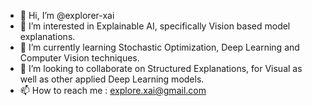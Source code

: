 - 👋 Hi, I’m @explorer-xai
- 👀 I’m interested in Explainable AI, specifically Vision based model explanations.
- 🌱 I’m currently learning Stochastic Optimization, Deep Learning and Computer Vision techniques.
- 💞️ I’m looking to collaborate on Structured Explanations, for Visual as well as other applied Deep Learning models.
- 📫 How to reach me :  explore.xai@gmail.com

<!---
explorer-xai/explorer-xai is a ✨ special ✨ repository because its `README.md` (this file) appears on your GitHub profile.
You can click the Preview link to take a look at your changes.
--->
